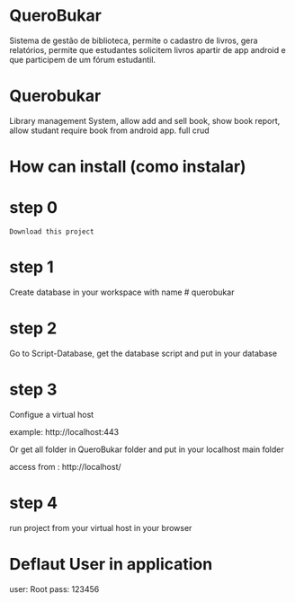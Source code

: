 # QueroBukar
Sistema de gestão de biblioteca, permite o cadastro de livros, gera relatórios, permite que estudantes solicitem livros apartir de app android e que participem de um fórum estudantil.

# Querobukar
Library management System, allow add  and sell book, show book report, allow studant require book from android app.
full crud


# How can install (como instalar)
 
 # step 0
    Download this project
 # step 1
 Create database in your workspace with name # querobukar
 # step 2
 Go to Script-Database, get the database script and put in your database
 # step 3
Configue a virtual host

example: http://localhost:443

Or get all folder in QueroBukar folder and put in your localhost main folder

access from : http://localhost/
# step 4
run project from your virtual host in your browser

# Deflaut User in application
user: Root
pass: 123456
